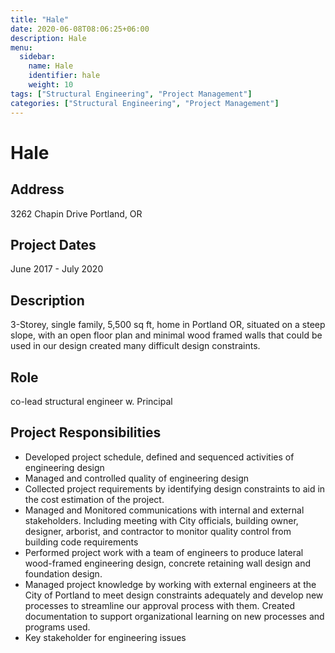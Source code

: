 ```yaml
---
title: "Hale"
date: 2020-06-08T08:06:25+06:00
description: Hale
menu:
  sidebar:
    name: Hale
    identifier: hale
    weight: 10
tags: ["Structural Engineering", "Project Management"]
categories: ["Structural Engineering", "Project Management"]
---
```


# Hale

## Address
3262 Chapin Drive Portland, OR

## Project Dates
June 2017 - July 2020

## Description
3-Storey, single family, 5,500 sq ft, home in Portland OR, situated on a steep slope, with an open floor plan and minimal wood framed walls that could be used in our design created many difficult design constraints.

## Role
co-lead structural engineer w. Principal

## Project Responsibilities
- Developed project schedule, defined and sequenced activities of engineering design 
- Managed and controlled quality of engineering design
- Collected project requirements by identifying design constraints to aid in the cost estimation of the project.
- Managed and Monitored communications with internal and external stakeholders. Including meeting with City officials, building owner, designer, arborist, and contractor to monitor quality control from building code requirements
- Performed project work with a team of engineers to produce lateral wood-framed engineering design, concrete retaining wall design and foundation design.
- Managed project knowledge by working with external engineers at the City of Portland to meet design constraints adequately and develop new processes to streamline our approval process with them. Created documentation to support organizational learning on new processes and programs used.
- Key stakeholder for engineering issues